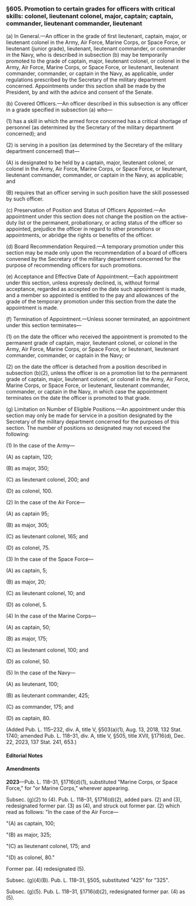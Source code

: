 ### §605. Promotion to certain grades for officers with critical skills: colonel, lieutenant colonel, major, captain; captain, commander, lieutenant commander, lieutenant ###

(a) In General.—An officer in the grade of first lieutenant, captain, major, or lieutenant colonel in the Army, Air Force, Marine Corps, or Space Force, or lieutenant (junior grade), lieutenant, lieutenant commander, or commander in the Navy, who is described in subsection (b) may be temporarily promoted to the grade of captain, major, lieutenant colonel, or colonel in the Army, Air Force, Marine Corps, or Space Force, or lieutenant, lieutenant commander, commander, or captain in the Navy, as applicable, under regulations prescribed by the Secretary of the military department concerned. Appointments under this section shall be made by the President, by and with the advice and consent of the Senate.

(b) Covered Officers.—An officer described in this subsection is any officer in a grade specified in subsection (a) who—

(1) has a skill in which the armed force concerned has a critical shortage of personnel (as determined by the Secretary of the military department concerned); and

(2) is serving in a position (as determined by the Secretary of the military department concerned) that—

(A) is designated to be held by a captain, major, lieutenant colonel, or colonel in the Army, Air Force, Marine Corps, or Space Force, or lieutenant, lieutenant commander, commander, or captain in the Navy, as applicable; and

(B) requires that an officer serving in such position have the skill possessed by such officer.

(c) Preservation of Position and Status of Officers Appointed.—An appointment under this section does not change the position on the active-duty list or the permanent, probationary, or acting status of the officer so appointed, prejudice the officer in regard to other promotions or appointments, or abridge the rights or benefits of the officer.

(d) Board Recommendation Required.—A temporary promotion under this section may be made only upon the recommendation of a board of officers convened by the Secretary of the military department concerned for the purpose of recommending officers for such promotions.

(e) Acceptance and Effective Date of Appointment.—Each appointment under this section, unless expressly declined, is, without formal acceptance, regarded as accepted on the date such appointment is made, and a member so appointed is entitled to the pay and allowances of the grade of the temporary promotion under this section from the date the appointment is made.

(f) Termination of Appointment.—Unless sooner terminated, an appointment under this section terminates—

(1) on the date the officer who received the appointment is promoted to the permanent grade of captain, major, lieutenant colonel, or colonel in the Army, Air Force, Marine Corps, or Space Force, or lieutenant, lieutenant commander, commander, or captain in the Navy; or

(2) on the date the officer is detached from a position described in subsection (b)(2), unless the officer is on a promotion list to the permanent grade of captain, major, lieutenant colonel, or colonel in the Army, Air Force, Marine Corps, or Space Force, or lieutenant, lieutenant commander, commander, or captain in the Navy, in which case the appointment terminates on the date the officer is promoted to that grade.

(g) Limitation on Number of Eligible Positions.—An appointment under this section may only be made for service in a position designated by the Secretary of the military department concerned for the purposes of this section. The number of positions so designated may not exceed the following:

(1) In the case of the Army—

(A) as captain, 120;

(B) as major, 350;

(C) as lieutenant colonel, 200; and

(D) as colonel, 100.

(2) In the case of the Air Force—

(A) as captain 95;

(B) as major, 305;

(C) as lieutenant colonel, 165; and

(D) as colonel, 75.

(3) In the case of the Space Force—

(A) as captain, 5;

(B) as major, 20;

(C) as lieutenant colonel, 10; and

(D) as colonel, 5.

(4) In the case of the Marine Corps—

(A) as captain, 50;

(B) as major, 175;

(C) as lieutenant colonel, 100; and

(D) as colonel, 50.

(5) In the case of the Navy—

(A) as lieutenant, 100;

(B) as lieutenant commander, 425;

(C) as commander, 175; and

(D) as captain, 80.

(Added Pub. L. 115–232, div. A, title V, §503(a)(1), Aug. 13, 2018, 132 Stat. 1740; amended Pub. L. 118–31, div. A, title V, §505, title XVII, §1716(d), Dec. 22, 2023, 137 Stat. 241, 653.)

#### **Editorial Notes** ####

#### Amendments ####

**2023**—Pub. L. 118–31, §1716(d)(1), substituted "Marine Corps, or Space Force," for "or Marine Corps," wherever appearing.

Subsec. (g)(2) to (4). Pub. L. 118–31, §1716(d)(2), added pars. (2) and (3), redesignated former par. (3) as (4), and struck out former par. (2) which read as follows: "In the case of the Air Force—

"(A) as captain, 100;

"(B) as major, 325;

"(C) as lieutenant colonel, 175; and

"(D) as colonel, 80."

Former par. (4) redesignated (5).

Subsec. (g)(4)(B). Pub. L. 118–31, §505, substituted "425" for "325".

Subsec. (g)(5). Pub. L. 118–31, §1716(d)(2), redesignated former par. (4) as (5).